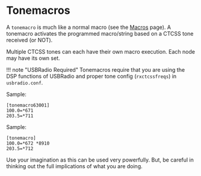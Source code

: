 # Tonemacros
A `tonemacro` is much like a normal macro (see the [Macros](./macros.md) page). A tonemacro activates the programmed macro/string based on a CTCSS tone received (or NOT).

Multiple CTCSS tones can each have their own macro execution. Each node may have its own set. 

!!! note "USBRadio Required"
    Tonemacros require that you are using the DSP functions of USBRadio and proper tone config (`rxctcssfreqs`) in `usbradio.conf`.

Sample:

```
[tonemacro63001]
100.0=*671
203.5=*711
```

Sample:

```
[tonemacro]
100.0=*672 *8910
203.5=*712
```

Use your imagination as this can be used very powerfully. But, be careful in thinking out the full implications of what you are doing.